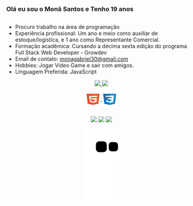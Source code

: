 ### Olá eu sou o Monã Santos e Tenho 19 anos
##
- Procuro trabalho na área de programação
- Experiência profissional: Um ano e meio como auxiliar de estoque/logística, e 1 ano como Representante Comercial.
- Formação acadêmica: Cursando a décima sexta edição do programa Full Stack Web Developer - Growdev
- Email de contato: monagabriel30@gmail.com
- Hobbies: Jogar Vídeo Game e sair com amigos.
- Linguagem Preferida: JavaScript

<div align="center">
  <a href="https://github.com/Moon-Santos">
  <img height="180em" src="https://github-readme-stats.vercel.app/api?username=Moon-Santos&show_icons=true&theme=dracula&include_all_commits=true&count_private=true"/>
  <img height="180em" src="https://github-readme-stats.vercel.app/api/top-langs/?username=Moon-Santos&layout=compact&langs_count=7&theme=dracula"/>
</div>
  
  <div style="display: inline_block" div align="center"><br>
  <img align="center" alt="Moon-HTML" height="30" width="40" src="https://raw.githubusercontent.com/devicons/devicon/master/icons/html5/html5-original.svg">
  <img align="center" alt="Moon-CSS" height="30" width="40" src="https://raw.githubusercontent.com/devicons/devicon/master/icons/css3/css3-original.svg">
  <src="https://media.discordapp.net/attachments/639956127056134178/890373478988013628/Publicacoes_Instagram_1_1.png?width=676&height=676">
</div>

##
  <div align="center">
  <a href="https://instagram.com/mona_santosss" target="_blank"><img src="https://img.shields.io/badge/-Instagram-%23E4405F?style=for-the-badge&logo=instagram&logoColor=white" target="_blank"></a>
 <a href="https://discord.gg/qkh2fN2U" target="_blank"><img src="https://img.shields.io/badge/Discord-7289DA?style=for-the-badge&logo=discord&logoColor=white" target="_blank"></a> 
  <a href="https://www.linkedin.com/in/monã-santos-5b0433225" target="_blank"><img src="https://img.shields.io/badge/-LinkedIn-%230077B5?style=for-the-badge&logo=linkedin&logoColor=white" target="_blank"></a> 
    
![Snake animation](https://github.com/Moon-Santos/Moon-Santos/blob/output/github-contribution-grid-snake.svg)
    </div>

